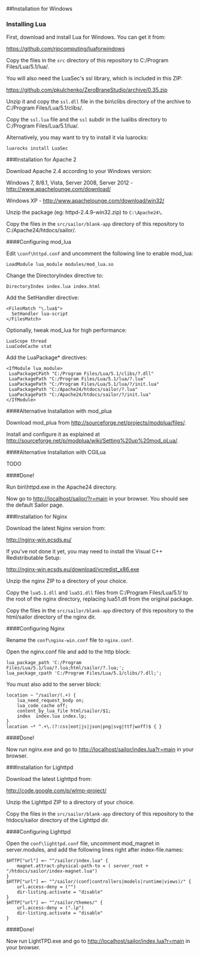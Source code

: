 ##Installation for Windows

### Installing Lua

First, download and install Lua for Windows. You can get it from:

<https://github.com/rjpcomputing/luaforwindows>

Copy the files in the `src` directory of this repository to C:/Program Files/Lua/5.1/lua/.

You will also need the LuaSec's ssl library, which is included in this ZIP:

<https://github.com/pkulchenko/ZeroBraneStudio/archive/0.35.zip>

Unzip it and copy the `ssl.dll` file in the bin\clibs directory of the archive to C:/Program Files/Lua/5.1/clibs/.

Copy the `ssl.lua` file and the `ssl` subdir in the lualibs directory to C:/Program Files/Lua/5.1/lua/.

Alternatively, you may want to try to install it via luarocks:

    luarocks install LuaSec

###Installation for Apache 2

Download Apache 2.4 according to your Windows version:

Windows 7, 8/8.1, Vista, Server 2008, Server 2012 - <http://www.apachelounge.com/download/>

Windows XP - <http://www.apachelounge.com/download/win32/>

Unzip the package (eg: httpd-2.4.9-win32.zip) to `C:\Apache24\`.

Copy the files in the `src/sailor/blank-app` directory of this repository to C:/Apache24/htdocs/sailor/.

####Configuring mod_lua

Edit `\conf\httpd.conf` and uncomment the following line to enable mod_lua:

    LoadModule lua_module modules/mod_lua.so

Change the DirectoryIndex directive to:

    DirectoryIndex index.lua index.html

Add the SetHandler directive:

    <FilesMatch "\.lua$">
      SetHandler lua-script
    </FilesMatch>

Optionally, tweak mod_lua for high performance:

    LuaScope thread
    LuaCodeCache stat

Add the LuaPackage* directives:

    <IfModule lua_module>
     LuaPackageCPath "C:/Program Files/Lua/5.1/clibs/?.dll"
     LuaPackagePath "C:/Program Files/Lua/5.1/lua/?.lua"
     LuaPackagePath "C:/Program Files/Lua/5.1/lua/?/init.lua"
     LuaPackagePath "C:/Apache24/htdocs/sailor/?.lua"
     LuaPackagePath "C:/Apache24/htdocs/sailor/?/init.lua"
    </IfModule>

####Alternative Installation with mod_plua

Download mod_plua from <http://sourceforge.net/projects/modplua/files/>.

Install and configure it as explained at <http://sourceforge.net/p/modplua/wiki/Setting%20up%20mod_pLua/>.

####Alternative Installation with CGILua

TODO

####Done!

Run bin\httpd.exe in the Apache24 directory.

Now go to <http://localhost/sailor/?r=main> in your browser. You should see the default Sailor page.

###Installation for Nginx

Download the latest Nginx version from:

<http://nginx-win.ecsds.eu/>

If you've not done it yet, you may need to install the Visual C++ Redistributable Setup:

<http://nginx-win.ecsds.eu/download/vcredist_x86.exe>

Unzip the nginx ZIP to a directory of your choice.

Copy the `lua5.1.dll` and `lua51.dll` files from C:/Program Files/Lua/5.1/ to the root of the nginx directory, replacing lua51.dll from the original package.

Copy the files in the `src/sailor/blank-app` directory of this repository to the html/sailor directory of the nginx dir.

####Configuring Nginx

Rename the `conf\nginx-win.conf` file to `nginx.conf`.

Open the nginx.conf file and add to the http block:

    lua_package_path 'C:/Program Files/Lua/5.1/lua/?.lua;html/sailor/?.lua;';
    lua_package_cpath 'C:/Program Files/Lua/5.1/clibs/?.dll;';

You must also add to the server block:

    location ~ ^/sailor/(.+) {
        lua_need_request_body on;
        lua_code_cache off;
        content_by_lua_file html/sailor/$1;
        index  index.lua index.lp;
    }
    location ~* ^.+\.(?:css|eot|js|json|png|svg|ttf|woff)$ { }

####Done!

Now run nginx.exe and go to <http://localhost/sailor/index.lua?r=main> in your browser.

###Installation for Lighttpd

Download the latest Lighttpd from:

<http://code.google.com/p/wlmp-project/>

Unzip the Lighttpd ZIP to a directory of your choice.

Copy the files in the `src/sailor/blank-app` directory of this repository to the htdocs/sailor directory of the Lighttpd dir.

####Configuring Lighttpd

Open the `conf\lighttpd.conf` file, uncomment mod_magnet in server.modules, and add the following lines right after index-file.names:

    $HTTP["url"] =~ "^/sailor/index.lua" {                    
        magnet.attract-physical-path-to = ( server_root + "/htdocs/sailor/index-magnet.lua")
    }
    $HTTP["url"] =~ "^/sailor/(conf|controllers|models|runtime|views)/" {                
        url.access-deny = ("")
        dir-listing.activate = "disable" 
    }
    $HTTP["url"] =~ "^/sailor/themes/" {                
        url.access-deny = (".lp")
        dir-listing.activate = "disable" 
    }
    
####Done!

Now run LightTPD.exe and go to <http://localhost/sailor/index.lua?r=main> in your browser.
